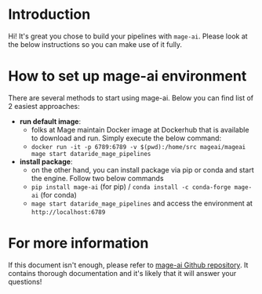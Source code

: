 # Introduction

Hi! It's great you chose to build your pipelines with `mage-ai`. Please look at the below instructions so you can make use of it fully.

# How to set up mage-ai environment

There are several methods to start using mage-ai. Below you can find list of 2 easiest approaches:

- **run default image**:
  - folks at Mage maintain Docker image at Dockerhub that is available to download and run. Simply execute the below command:
  - ```docker run -it -p 6789:6789 -v $(pwd):/home/src mageai/mageai mage start dataride_mage_pipelines```
- **install package**:
  - on the other hand, you can install package via pip or conda and start the engine. Follow two below commands
  - `pip install mage-ai` (for pip) / `conda install -c conda-forge mage-ai` (for conda)
  - `mage start dataride_mage_pipelines` and access the environment at `http://localhost:6789`

# For more information

If this document isn't enough, please refer to [mage-ai Github repository](https://github.com/mage-ai/mage-ai). It contains thorough documentation and it's likely that it will answer your questions!